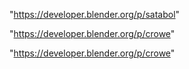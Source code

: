 "https://developer.blender.org/p/satabol"

"https://developer.blender.org/p/crowe"

 
"https://developer.blender.org/p/crowe"


 
